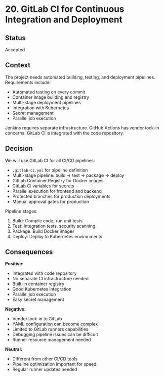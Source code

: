 # 20. GitLab CI for Continuous Integration and Deployment

## Status

Accepted

## Context

The project needs automated building, testing, and deployment pipelines. Requirements include:
- Automated testing on every commit
- Container image building and registry
- Multi-stage deployment pipelines
- Integration with Kubernetes
- Secret management
- Parallel job execution

Jenkins requires separate infrastructure. GitHub Actions has vendor lock-in concerns. GitLab CI is integrated with the code repository.

## Decision

We will use GitLab CI for all CI/CD pipelines:
- `.gitlab-ci.yml` for pipeline definition
- Multi-stage pipeline: build → test → package → deploy
- GitLab Container Registry for Docker images
- GitLab CI variables for secrets
- Parallel execution for frontend and backend
- Protected branches for production deployments
- Manual approval gates for production

Pipeline stages:
1. Build: Compile code, run unit tests
2. Test: Integration tests, security scanning
3. Package: Build Docker images
4. Deploy: Deploy to Kubernetes environments

## Consequences

**Positive:**
- Integrated with code repository
- No separate CI infrastructure needed
- Built-in container registry
- Good Kubernetes integration
- Parallel job execution
- Easy secret management

**Negative:**
- Vendor lock-in to GitLab
- YAML configuration can become complex
- Limited to GitLab runners capabilities
- Debugging pipeline issues can be difficult
- Runner resource management needed

**Neutral:**
- Different from other CI/CD tools
- Pipeline optimization important for speed
- Regular runner updates needed